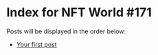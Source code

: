 # Index for NFT World #171
Posts will be displayed in the order below:

- [Your first post](./001-first.md)

